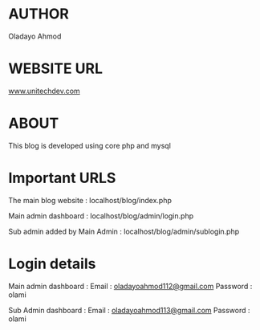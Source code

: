 # AUTHOR

Oladayo Ahmod

# WEBSITE URL

www.unitechdev.com

# ABOUT

This blog is developed using core php and mysql 

# Important URLS

The main blog website : localhost/blog/index.php

Main admin dashboard : localhost/blog/admin/login.php

Sub admin added by Main Admin : localhost/blog/admin/sublogin.php

# Login details

Main admin dashboard : Email : oladayoahmod112@gmail.com
                       Password : olami
                       
Sub Admin dashboard : Email : oladayoahmod113@gmail.com
                      Password : olami
